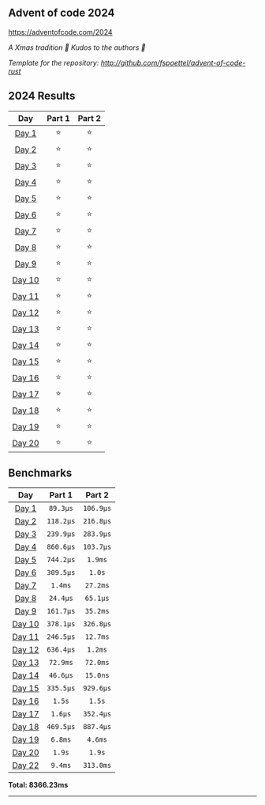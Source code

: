 ## Advent of code 2024

https://adventofcode.com/2024

_A Xmas tradition 🎅 Kudos to the authors 🎉_


_Template for the repository: http://github.com/fspoettel/advent-of-code-rust_


<!--- advent_readme_stars table --->
## 2024 Results

| Day | Part 1 | Part 2 |
| :---: | :---: | :---: |
| [Day 1](https://adventofcode.com/2024/day/1) | ⭐ | ⭐ |
| [Day 2](https://adventofcode.com/2024/day/2) | ⭐ | ⭐ |
| [Day 3](https://adventofcode.com/2024/day/3) | ⭐ | ⭐ |
| [Day 4](https://adventofcode.com/2024/day/4) | ⭐ | ⭐ |
| [Day 5](https://adventofcode.com/2024/day/5) | ⭐ | ⭐ |
| [Day 6](https://adventofcode.com/2024/day/6) | ⭐ | ⭐ |
| [Day 7](https://adventofcode.com/2024/day/7) | ⭐ | ⭐ |
| [Day 8](https://adventofcode.com/2024/day/8) | ⭐ | ⭐ |
| [Day 9](https://adventofcode.com/2024/day/9) | ⭐ | ⭐ |
| [Day 10](https://adventofcode.com/2024/day/10) | ⭐ | ⭐ |
| [Day 11](https://adventofcode.com/2024/day/11) | ⭐ | ⭐ |
| [Day 12](https://adventofcode.com/2024/day/12) | ⭐ | ⭐ |
| [Day 13](https://adventofcode.com/2024/day/13) | ⭐ | ⭐ |
| [Day 14](https://adventofcode.com/2024/day/14) | ⭐ | ⭐ |
| [Day 15](https://adventofcode.com/2024/day/15) | ⭐ | ⭐ |
| [Day 16](https://adventofcode.com/2024/day/16) | ⭐ | ⭐ |
| [Day 17](https://adventofcode.com/2024/day/17) | ⭐ | ⭐ |
| [Day 18](https://adventofcode.com/2024/day/18) | ⭐ | ⭐ |
| [Day 19](https://adventofcode.com/2024/day/19) | ⭐ | ⭐ |
| [Day 20](https://adventofcode.com/2024/day/20) | ⭐ | ⭐ |
<!--- advent_readme_stars table --->

<!--- benchmarking table --->
## Benchmarks

| Day | Part 1 | Part 2 |
| :---: | :---: | :---:  |
| [Day 1](./src/bin/01.rs) | `89.3µs` | `106.9µs` |
| [Day 2](./src/bin/02.rs) | `118.2µs` | `216.8µs` |
| [Day 3](./src/bin/03.rs) | `239.9µs` | `283.9µs` |
| [Day 4](./src/bin/04.rs) | `860.6µs` | `103.7µs` |
| [Day 5](./src/bin/05.rs) | `744.2µs` | `1.9ms` |
| [Day 6](./src/bin/06.rs) | `309.5µs` | `1.0s` |
| [Day 7](./src/bin/07.rs) | `1.4ms` | `27.2ms` |
| [Day 8](./src/bin/08.rs) | `24.4µs` | `65.1µs` |
| [Day 9](./src/bin/09.rs) | `161.7µs` | `35.2ms` |
| [Day 10](./src/bin/10.rs) | `378.1µs` | `326.8µs` |
| [Day 11](./src/bin/11.rs) | `246.5µs` | `12.7ms` |
| [Day 12](./src/bin/12.rs) | `636.4µs` | `1.2ms` |
| [Day 13](./src/bin/13.rs) | `72.9ms` | `72.0ms` |
| [Day 14](./src/bin/14.rs) | `46.6µs` | `15.0ns` |
| [Day 15](./src/bin/15.rs) | `335.5µs` | `929.6µs` |
| [Day 16](./src/bin/16.rs) | `1.5s` | `1.5s` |
| [Day 17](./src/bin/17.rs) | `1.6µs` | `352.4µs` |
| [Day 18](./src/bin/18.rs) | `469.5µs` | `887.4µs` |
| [Day 19](./src/bin/19.rs) | `6.8ms` | `4.6ms` |
| [Day 20](./src/bin/20.rs) | `1.9s` | `1.9s` |
| [Day 22](./src/bin/22.rs) | `9.4ms` | `313.0ms` |

**Total: 8366.23ms**
<!--- benchmarking table --->

---
